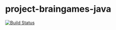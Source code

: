 # project-braingames-java
[![Build Status](https://travis-ci.com/TanyFV/project-braingames-java.svg?branch=master)](https://travis-ci.com/TanyFV/project-braingames-java)